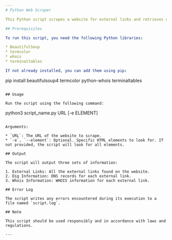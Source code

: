 ```yaml
---
# Python Web Scraper

This Python script scrapes a website for external links and retrieves data about them, such as their DNS records and WHOIS information. It then displays this data in the terminal.

## Prerequisites

To run this script, you need the following Python libraries:

* BeautifulSoup
* termcolor
* whois
* terminaltables

If not already installed, you can add them using pip:

```
pip install beautifulsoup4 termcolor python-whois terminaltables
```

## Usage

Run the script using the following command:

```
python3 script_name.py URL [-e ELEMENT]
```

Arguments:

* `URL`: The URL of the website to scrape.
* `-e`, `--element`: Optional. Specific HTML elements to look for. If not provided, the script will look for all elements.

## Output

The script will output three sets of information:

1. External Links: All the external links found on the website.
2. Dig Information: DNS records for each external link.
3. Whois Information: WHOIS information for each external link.

## Error Log

The script writes any errors encountered during its execution to a file named `script.log`.

## Note

This script should be used responsibly and in accordance with laws and regulations.

---
```


